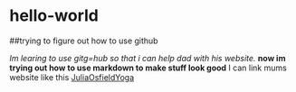 # hello-world
##trying to figure out how to use github

*Im learing to use gitg=hub so that i can help dad with his website.*
**now im trying out how to use markdown to make stuff look good**
I can link mums website like this [JuliaOsfieldYoga](https://juliaosfieldyoga.com/)
